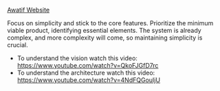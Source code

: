 [Awatif Website](https://awatif.co/)

Focus on simplicity and stick to the core features. Prioritize the minimum viable product, identifying essential elements. The system is already complex, and more complexity will come, so maintaining simplicity is crucial.

- To understand the vision watch this video: https://www.youtube.com/watch?v=QkoFJGfD7rc
- To understand the architecture watch this video: https://www.youtube.com/watch?v=4NdFQGouIjU
